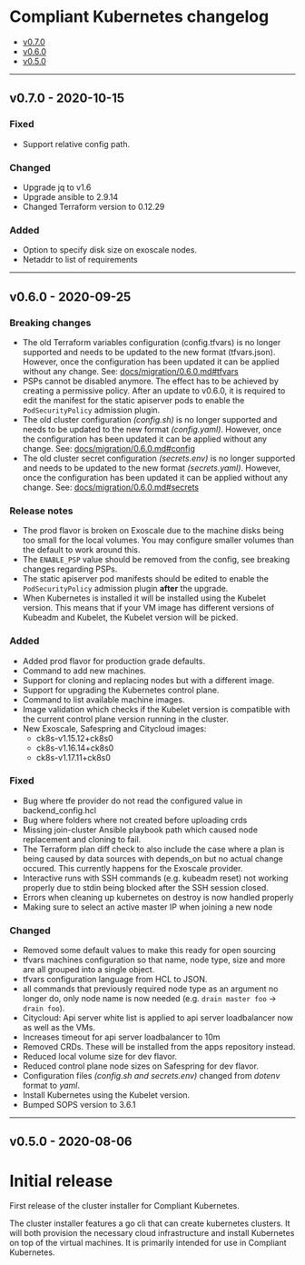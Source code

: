 # Compliant Kubernetes changelog
<!-- BEGIN TOC -->
- [v0.7.0](#v070---2020-10-15)
- [v0.6.0](#v060---2020-09-25)
- [v0.5.0](#v050---2020-08-06)
<!-- END TOC -->

-------------------------------------------------
## v0.7.0 - 2020-10-15

### Fixed
- Support relative config path.

### Changed
- Upgrade jq to v1.6
- Upgrade ansible to 2.9.14
- Changed Terraform version to 0.12.29

### Added
- Option to specify disk size on exoscale nodes.
- Netaddr to list of requirements

-------------------------------------------------
## v0.6.0 - 2020-09-25

### Breaking changes

- The old Terraform variables configuration (config.tfvars) is no longer
  supported and needs to be updated to the new format (tfvars.json). However,
  once the configuration has been updated it can be applied without any change.
  See: [docs/migration/0.6.0.md#tfvars](docs/migration/0.6.0.md#tfvars)
- PSPs cannot be disabled anymore. The effect has to be achieved by creating a permissive policy.
  After an update to v0.6.0, it is required to edit the manifest for the static apiserver pods to enable the `PodSecurityPolicy` admission plugin.
- The old cluster configuration *(config.sh)* is no longer supported and needs to be updated to the new format *(config.yaml)*.
  However, once the configuration has been updated it can be applied without any change.
  See: [docs/migration/0.6.0.md#config](docs/migration/0.6.0.md#config)
- The old cluster secret configuration *(secrets.env)* is no longer supported and needs to be updated to the new format *(secrets.yaml)*.
  However, once the configuration has been updated it can be applied without any change.
  See: [docs/migration/0.6.0.md#secrets](docs/migration/0.6.0.md#secrets)

### Release notes

- The prod flavor is broken on Exoscale due to the machine disks being too small for the local volumes.
  You may configure smaller volumes than the default to work around this.
- The `ENABLE_PSP` value should be removed from the config, see breaking changes regarding PSPs.
- The static apiserver pod manifests should be edited to enable the `PodSecurityPolicy` admission plugin **after** the upgrade.
- When Kubernetes is installed it will be installed using the Kubelet version.
  This means that if your VM image has different versions of Kubeadm and
  Kubelet, the Kubelet version will be picked.

### Added

- Added prod flavor for production grade defaults.
- Command to add new machines.
- Support for cloning and replacing nodes but with a different image.
- Support for upgrading the Kubernetes control plane.
- Command to list available machine images.
- Image validation which checks if the Kubelet version is compatible with the
  current control plane version running in the cluster.
- New Exoscale, Safespring and Citycloud images:
  - ck8s-v1.15.12+ck8s0
  - ck8s-v1.16.14+ck8s0
  - ck8s-v1.17.11+ck8s0

### Fixed

- Bug where tfe provider do not read the configured value in backend_config.hcl
- Bug where folders where not created before uploading crds
- Missing join-cluster Ansible playbook path which caused node replacement and
  cloning to fail.
- The Terraform plan diff check to also include the case where a plan is being
  caused by data sources with depends_on but no actual change occured. This
  currently happens for the Exoscale provider.
- Interactive runs with SSH commands (e.g. kubeadm reset) not working properly
  due to stdin being blocked after the SSH session closed.
- Errors when cleaning up kubernetes on destroy is now handled properly
- Making sure to select an active master IP when joining a new node

### Changed

- Removed some default values to make this ready for open sourcing
- tfvars machines configuration so that name, node type, size and more are all
  grouped into a single object.
- tfvars configuration language from HCL to JSON.
- all commands that previously required node type as an argument no longer do,
  only node name is now needed (e.g. `drain master foo` -> `drain foo`).
- Citycloud: Api server white list is applied to api server loadbalancer now as well as the VMs.
- Increases timeout for api server loadbalancer to 10m
- Removed CRDs. These will be installed from the apps repository instead.
- Reduced local volume size for dev flavor.
- Reduced control plane node sizes on Safespring for dev flavor.
- Configuration files *(config.sh and secrets.env)* changed from *dotenv* format to *yaml*.
- Install Kubernetes using the Kubelet version.
- Bumped SOPS version to 3.6.1

-------------------------------------------------
## v0.5.0 - 2020-08-06

# Initial release

First release of the cluster installer for Compliant Kubernetes.

The cluster installer features a go cli that can create kubernetes clusters. It will both provision the necessary cloud infrastructure and install Kubernetes on top of the virtual machines. It is primarily intended for use in Compliant Kubernetes.

